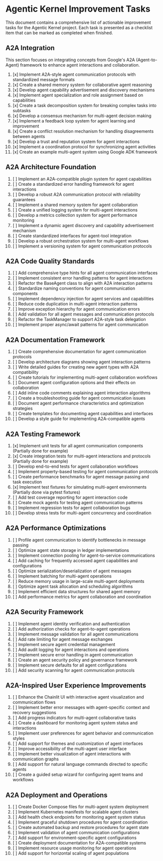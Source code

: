 # Agentic Kernel Improvement Tasks

This document contains a comprehensive list of actionable improvement tasks for the Agentic Kernel project. Each task is presented as a checklist item that can be marked as completed when finished.

## A2A Integration

This section focuses on integrating concepts from Google's A2A (Agent-to-Agent) framework to enhance agent interactions and collaboration.

1. [x] Implement A2A-style agent communication protocols with standardized message formats
2. [x] Create a shared memory system for collaborative agent reasoning
3. [x] Develop agent capability advertisement and discovery mechanisms
4. [x] Implement agent specialization and role assignment based on capabilities
5. [x] Create a task decomposition system for breaking complex tasks into subtasks
6. [x] Develop a consensus mechanism for multi-agent decision making
7. [x] Implement a feedback loop system for agent learning and improvement
8. [x] Create a conflict resolution mechanism for handling disagreements between agents
9. [x] Develop a trust and reputation system for agent interactions
10. [x] Implement a coordination protocol for synchronizing agent activities
11. [x] Create an example multi-agent system using Google ADK framework

## A2A Architecture Foundation

1. [ ] Implement an A2A-compatible plugin system for agent capabilities
2. [ ] Create a standardized error handling framework for agent interactions
3. [ ] Develop a robust A2A communication protocol with reliability guarantees
4. [ ] Implement a shared memory system for agent collaboration
5. [ ] Create a unified logging system for multi-agent interactions
6. [ ] Develop a metrics collection system for agent performance monitoring
7. [ ] Implement a dynamic agent discovery and capability advertisement mechanism
8. [ ] Create standardized interfaces for agent-tool integration
9. [ ] Develop a robust orchestration system for multi-agent workflows
10. [ ] Implement a versioning system for agent communication protocols

## A2A Code Quality Standards

1. [ ] Add comprehensive type hints for all agent communication interfaces
2. [ ] Implement consistent error handling patterns for agent interactions
3. [ ] Refactor the BaseAgent class to align with A2A interaction patterns
4. [ ] Standardize naming conventions for agent communication components
5. [ ] Implement dependency injection for agent services and capabilities
6. [ ] Reduce code duplication in multi-agent interaction patterns
7. [ ] Improve exception hierarchy for agent communication errors
8. [ ] Add validation for all agent messages and communication protocols
9. [ ] Refactor the TaskManager to support A2A-style task delegation
10. [ ] Implement proper async/await patterns for agent communication

## A2A Documentation Framework

1. [ ] Create comprehensive documentation for agent communication protocols
2. [ ] Develop architecture diagrams showing agent interaction patterns
3. [ ] Write detailed guides for creating new agent types with A2A compatibility
4. [ ] Create tutorials for implementing multi-agent collaboration workflows
5. [ ] Document agent configuration options and their effects on collaboration
6. [ ] Add inline code comments explaining agent interaction algorithms
7. [ ] Create a troubleshooting guide for agent communication issues
8. [ ] Document agent performance characteristics and optimization strategies
9. [ ] Create templates for documenting agent capabilities and interfaces
10. [ ] Develop a style guide for implementing A2A-compatible agents

## A2A Testing Framework

1. [x] Implement unit tests for all agent communication components (Partially done for example)
2. [x] Create integration tests for multi-agent interactions and protocols (Partially done for example)
3. [ ] Develop end-to-end tests for agent collaboration workflows
4. [ ] Implement property-based testing for agent communication protocols
5. [ ] Create performance benchmarks for agent message passing and task execution
6. [x] Implement test fixtures for simulating multi-agent environments (Partially done via pytest fixtures)
7. [ ] Add test coverage reporting for agent interaction code
8. [ ] Create mock agents for testing agent communication patterns
9. [ ] Implement regression tests for agent collaboration bugs
10. [ ] Develop stress tests for multi-agent concurrency and coordination

## A2A Performance Optimizations

1. [ ] Profile agent communication to identify bottlenecks in message passing
2. [ ] Optimize agent state storage in ledger implementations
3. [ ] Implement connection pooling for agent-to-service communications
4. [ ] Add caching for frequently accessed agent capabilities and configurations
5. [ ] Optimize serialization/deserialization of agent messages
6. [ ] Implement batching for multi-agent operations
7. [ ] Reduce memory usage in large-scale multi-agent deployments
8. [ ] Optimize agent task allocation and scheduling algorithms
9. [ ] Implement efficient data structures for shared agent memory
10. [ ] Add performance metrics for agent collaboration and coordination

## A2A Security Framework

1. [ ] Implement agent identity verification and authentication
2. [ ] Add authorization checks for agent-to-agent operations
3. [ ] Implement message validation for all agent communications
4. [ ] Add rate limiting for agent message exchanges
5. [ ] Implement secure agent credential management
6. [ ] Add audit logging for agent interactions and operations
7. [ ] Implement secure error handling in agent communication
8. [ ] Create an agent security policy and governance framework
9. [ ] Implement secure defaults for all agent configurations
10. [ ] Add security scanning for agent communication protocols

## A2A-Inspired User Experience Improvements

1. [ ] Enhance the Chainlit UI with interactive agent visualization and communication flows
2. [ ] Implement better error messages with agent-specific context and recovery suggestions
3. [ ] Add progress indicators for multi-agent collaborative tasks
4. [ ] Create a dashboard for monitoring agent system status and interactions
5. [ ] Implement user preferences for agent behavior and communication styles
6. [ ] Add support for themes and customization of agent interfaces
7. [ ] Improve accessibility of the multi-agent user interface
8. [ ] Implement better visualization of agent interactions with communication graphs
9. [ ] Add support for natural language commands directed to specific agents
10. [ ] Create a guided setup wizard for configuring agent teams and workflows

## A2A Deployment and Operations

1. [ ] Create Docker Compose files for multi-agent system deployment
2. [ ] Implement Kubernetes manifests for scalable agent clusters
3. [ ] Add health check endpoints for monitoring agent system status
4. [ ] Implement graceful shutdown procedures for agent coordination
5. [ ] Create automated backup and restore procedures for agent state
6. [ ] Implement validation of agent communication configurations
7. [ ] Add support for environment-specific agent configurations
8. [ ] Create deployment documentation for A2A-compatible systems
9. [ ] Implement resource usage monitoring for agent operations
10. [ ] Add support for horizontal scaling of agent populations
